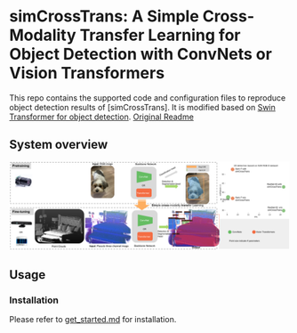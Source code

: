 # simCrossTrans: A Simple Cross-Modality Transfer Learning for Object Detection with ConvNets or Vision Transformers #


This repo contains the supported code and configuration files to reproduce object detection results of [simCrossTrans]. It is modified based on [Swin Transformer for object detection](https://github.com/SwinTransformer/Swin-Transformer-Object-Detection). [Original Readme](./README_original.md)
## System overview  ##
![System overview](./figures/crosstrans_main-006223-v2.png)
## Usage ##

### Installation ##

Please refer to [get_started.md](https://github.com/open-mmlab/mmdetection/blob/master/docs/en/get_started.md) for installation.


